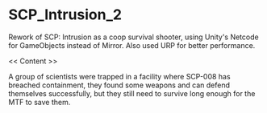 # SCP_Intrusion_2
Rework of SCP: Intrusion as a coop survival shooter, using Unity's Netcode for GameObjects instead of Mirror. 
Also used URP for better performance. 

<< Content >>

A group of scientists were trapped in a facility where SCP-008 has breached containment, 
they found some weapons and can defend themselves successfully, 
but they still need to survive long enough for the MTF to save them. 
